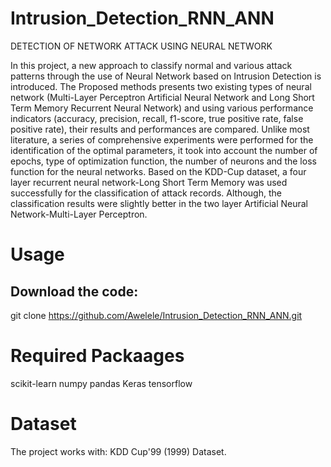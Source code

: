 # Intrusion_Detection_RNN_ANN
DETECTION OF NETWORK ATTACK USING NEURAL NETWORK

In this project, a new approach to classify normal and various attack patterns through the use of Neural Network based on Intrusion Detection is introduced. The Proposed methods presents two existing types of neural network (Multi-Layer Perceptron Artificial Neural Network and Long Short Term Memory Recurrent Neural Network) and using various performance indicators (accuracy, precision, recall, f1-score, true positive rate, false positive rate), their results and performances are compared. Unlike most literature, a series of comprehensive experiments were performed for the identification of the optimal parameters, it took into account the number of epochs, type of optimization function, the number of neurons and the loss function for the neural networks.
Based on the KDD-Cup dataset, a four layer recurrent neural network-Long Short Term Memory was used successfully for the classification of attack records. Although, the classification results were slightly better in the two layer Artificial Neural Network-Multi-Layer Perceptron. 



# Usage  
## Download the code:

git clone https://github.com/Awelele/Intrusion_Detection_RNN_ANN.git 

# Required Packaages
scikit-learn
numpy
pandas
Keras
tensorflow

# Dataset
The project works with: KDD Cup'99 (1999) Dataset.
